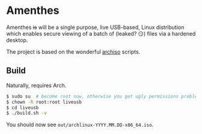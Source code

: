 # Amenthes

Amenthes ~~is~~ will be a single purpose, live USB-based, Linux distribution which enables secure viewing of a batch of (leaked? :smirk:) files via a hardened desktop.

The project is based on the wonderful [archiso](https://wiki.archlinux.org/index.php/Archiso) scripts.

## Build

Naturally, requires Arch.

```bash
$ sudo su  # become root now, otherwise you get ugly permissions problems
$ chown -R root:root liveusb
$ cd liveusb
$ ./build.sh -v
```

You should now see `out/archlinux-YYYY.MM.DD-x86_64.iso`.
